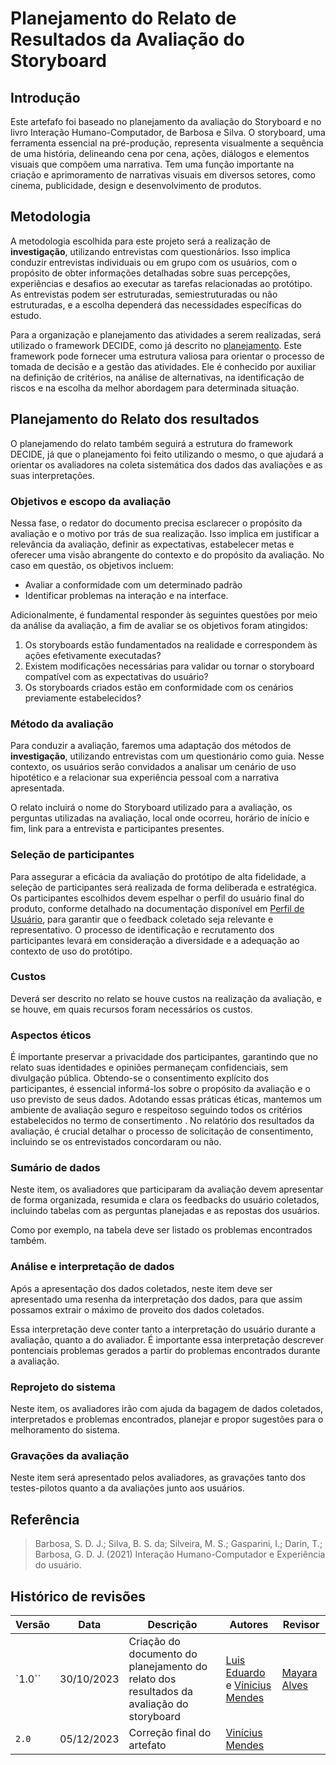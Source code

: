 # Planejamento do Relato de Resultados da Avaliação do Storyboard

## Introdução

Este artefafo foi baseado no planejamento da avaliação do Storyboard e no livro Interação Humano-Computador, de Barbosa e Silva. O storyboard, uma ferramenta essencial na pré-produção, representa visualmente a sequência de uma história, delineando cena por cena, ações, diálogos e elementos visuais que compõem uma narrativa. Tem uma função importante na criação e aprimoramento de narrativas visuais em diversos setores, como cinema, publicidade, design e desenvolvimento de produtos.

## Metodologia

A metodologia escolhida para este projeto será a realização de **investigação**, utilizando entrevistas com questionários. Isso implica conduzir entrevistas individuais ou em grupo com os usuários, com o propósito de obter informações detalhadas sobre suas percepções, experiências e desafios ao executar as tarefas relacionadas ao protótipo. As entrevistas podem ser estruturadas, semiestruturadas ou não estruturadas, e a escolha dependerá das necessidades específicas do estudo.

Para a organização e planejamento das atividades a serem realizadas, será utilizado o framework DECIDE, como já descrito no [planejamento](./planejamentoStoryboard.md). Este framework pode fornecer uma estrutura valiosa para orientar o processo de tomada de decisão e a gestão das atividades. Ele é conhecido por auxiliar na definição de critérios, na análise de alternativas, na identificação de riscos e na escolha da melhor abordagem para determinada situação.

## Planejamento do Relato dos resultados

O planejamendo do relato também seguirá a estrutura do framework DECIDE, já que o planejamento foi feito utilizando o mesmo, o que ajudará a orientar os avaliadores na coleta sistemática dos dados das avaliações e as suas interpretações.

### Objetivos e escopo da avaliação

Nessa fase, o redator do documento precisa esclarecer o propósito da avaliação e o motivo por trás de sua realização. Isso implica em justificar a relevância da avaliação, definir as expectativas, estabelecer metas e oferecer uma visão abrangente do contexto e do propósito da avaliação. No caso em questão, os objetivos incluem:

- Avaliar a conformidade com um determinado padrão
- Identificar problemas na interação e na interface.

Adicionalmente, é fundamental responder às seguintes questões por meio da análise da avaliação, a fim de avaliar se os objetivos foram atingidos:

1. Os storyboards estão fundamentados na realidade e correspondem às ações efetivamente executadas?
2. Existem modificações necessárias para validar ou tornar o storyboard compatível com as expectativas do usuário?
3. Os storyboards criados estão em conformidade com os cenários previamente estabelecidos?

### Método da avaliação

Para conduzir a avaliação, faremos uma adaptação dos métodos de **investigação**, utilizando entrevistas com um questionário como guia. Nesse contexto, os usuários serão convidados a analisar um cenário de uso hipotético e a relacionar sua experiência pessoal com a narrativa apresentada.

O relato incluirá o nome do Storyboard utilizado para a avaliação, os perguntas utilizadas na avaliação, local onde ocorreu, horário de início e fim, link para a entrevista e participantes presentes.

### Seleção de participantes

Para assegurar a eficácia da avaliação do protótipo de alta fidelidade, a seleção de participantes será realizada de forma deliberada e estratégica. Os participantes escolhidos devem espelhar o perfil do usuário final do produto, conforme detalhado na documentação disponível em [Perfil de Usuário](https://interacao-humano-computador.github.io/2023.2-Ventoy/elicitacao/PerfilUsuario/#questao-2-caso-a-resposta-da-questao-1-seja-nao-por-que-voce-nao-utiliza-o-site-do-ventoy), para garantir que o feedback coletado seja relevante e representativo. O processo de identificação e recrutamento dos participantes levará em consideração a diversidade e a adequação ao contexto de uso do protótipo.

### Custos

Deverá ser descrito no relato se houve custos na realização da avaliação, e se houve, em quais recursos foram necessários os custos.

### Aspectos éticos

É importante preservar a privacidade dos participantes, garantindo que no relato suas identidades e opiniões permaneçam confidenciais, sem divulgação pública. Obtendo-se o consentimento explícito dos participantes, é essencial informá-los sobre o propósito da avaliação e o uso previsto de seus dados. Adotando essas práticas éticas, mantemos um ambiente de avaliação seguro e respeitoso seguindo todos os critérios estabelecidos no termo de consertimento . No relatório dos resultados da avaliação, é crucial detalhar o processo de solicitação de consentimento, incluindo se os entrevistados concordaram ou não.

### Sumário de dados

Neste item, os avaliadores que participaram da avaliação devem apresentar de forma organizada, resumida e clara os feedbacks do usuário coletados, incluindo tabelas com as perguntas planejadas e as repostas dos usuários.

Como por exemplo, na tabela deve ser listado os problemas encontrados também.

### Análise e interpretação de dados

Após a apresentação dos dados coletados, neste item deve ser apresentado uma resenha da interpretação dos dados, para que assim possamos extrair o máximo de proveito dos dados coletados.

Essa interpretação deve conter tanto a interpretação do usuário durante a avaliação, quanto a do avaliador. É importante essa interpretação descrever pontenciais problemas gerados a partir do problemas encontrados durante a avaliação.

### Reprojeto do sistema

Neste item, os avaliadores irão com ajuda da bagagem de dados coletados, interpretados e problemas encontrados, planejar e propor sugestões para o melhoramento do sistema.

### Gravações da avaliação

Neste item será apresentado pelos avaliadores, as gravações tanto dos testes-pilotos quanto a da avaliações junto aos usuários.

## Referência 

> Barbosa, S. D. J.; Silva, B. S. da; Silveira, M. S.; Gasparini, I.; Darin, T.; Barbosa, G. D. J. (2021) Interação Humano-Computador e Experiência do usuário.

## Histórico de revisões

| Versão | Data | Descrição | Autores | Revisor |
|-----------|--------|---------------|------------|------------|
| `1.0`` | 30/10/2023 | Criação do documento do planejamento do relato dos resultados da avaliação do storyboard | [Luis Eduardo](https://github.com/LuisMiranda10) e [Vinicius Mendes](https://github.com/yabamiah)| [Mayara Alves](https://github.com/Mayara-tech)  |
|`2.0` | 05/12/2023 | Correção final do artefato | [Vinícius Mendes](https://github.com/yabamiah) |
